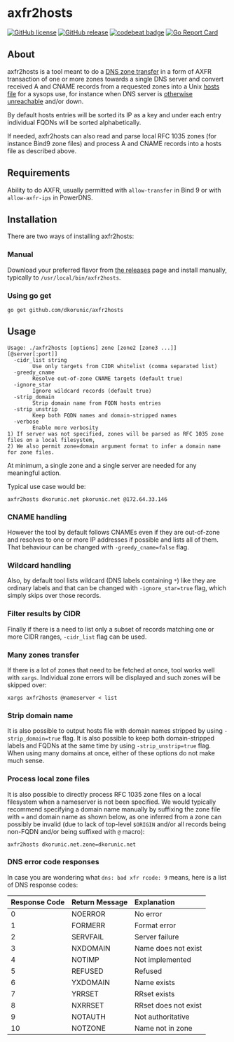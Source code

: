 # axfr2hosts

[![GitHub license](https://img.shields.io/github/license/dkorunic/axfr2hosts)](https://github.com/dkorunic/axfr2hosts/blob/master/LICENSE)
[![GitHub release](https://img.shields.io/github/release/dkorunic/axfr2hosts)](https://github.com/dkorunic/axfr2hosts/releases/latest)
[![codebeat badge](https://codebeat.co/badges/b535ef48-ba10-413e-81f0-dcb5a17e01c4)](https://codebeat.co/projects/github-com-dkorunic-axfr2hosts-main)
[![Go Report Card](https://goreportcard.com/badge/github.com/dkorunic/axfr2hosts)](https://goreportcard.com/report/github.com/dkorunic/axfr2hosts)

## About

axfr2hosts is a tool meant to do a [DNS zone transfer](https://en.wikipedia.org/wiki/DNS_zone_transfer) in a form of AXFR transaction of one or more zones towards a single DNS server and convert received A and CNAME records from a requested zones into a Unix [hosts file](<https://en.wikipedia.org/wiki/Hosts_(file)>) for a sysops use, for instance when DNS server is [otherwise unreachable](https://blog.cloudflare.com/october-2021-facebook-outage/) and/or down.

By default hosts entries will be sorted its IP as a key and under each entry individual FQDNs will be sorted alphabetically.

If needed, axfr2hosts can also read and parse local RFC 1035 zones (for instance Bind9 zone files) and process A and CNAME records into a hosts file as described above.

## Requirements

Ability to do AXFR, usually permitted with `allow-transfer` in Bind 9 or with `allow-axfr-ips` in PowerDNS.

## Installation

There are two ways of installing axfr2hosts:

### Manual

Download your preferred flavor from [the releases](https://github.com/dkorunic/axfr2hosts/releases) page and install manually, typically to `/usr/local/bin/axfr2hosts`.

### Using go get

```shell
go get github.com/dkorunic/axfr2hosts
```

## Usage

```shell
Usage: ./axfr2hosts [options] zone [zone2 [zone3 ...]] [@server[:port]]
  -cidr_list string
    	Use only targets from CIDR whitelist (comma separated list)
  -greedy_cname
    	Resolve out-of-zone CNAME targets (default true)
  -ignore_star
    	Ignore wildcard records (default true)
  -strip_domain
    	Strip domain name from FQDN hosts entries
  -strip_unstrip
    	Keep both FQDN names and domain-stripped names
  -verbose
    	Enable more verbosity
1) If server was not specified, zones will be parsed as RFC 1035 zone files on a local filesystem,
2) We also permit zone=domain argument format to infer a domain name for zone files.
```

At minimum, a single zone and a single server are needed for any meaningful action.

Typical use case would be:

```shell
axfr2hosts dkorunic.net pkorunic.net @172.64.33.146
```

### CNAME handling

However the tool by default follows CNAMEs even if they are out-of-zone and resolves to one or more IP addresses if possible and lists all of them. That behaviour can be changed with `-greedy_cname=false` flag.

### Wildcard handling

Also, by default tool lists wildcard (DNS labels containing `*`) like they are ordinary labels and that can be changed with `-ignore_star=true` flag, which simply skips over those records.

### Filter results by CIDR

Finally if there is a need to list only a subset of records matching one or more CIDR ranges, `-cidr_list` flag can be used.

### Many zones transfer

If there is a lot of zones that need to be fetched at once, tool works well with `xargs`. Individual zone errors will be displayed and such zones will be skipped over:

```shell
xargs axfr2hosts @nameserver < list
```

### Strip domain name

It is also possible to output hosts file with domain names stripped by using `-strip_domain=true` flag. It is also possible to keep both domain-stripped labels and FQDNs at the same time by using `-strip_unstrip=true` flag. When using many domains at once, either of these options do not make much sense.

### Process local zone files

It is also possible to directly process RFC 1035 zone files on a local filesystem when a nameserver is not been specified. We would typically recommend specifying a domain name manually by suffixing the zone file with `=` and domain name as shown below, as one inferred from a zone can possibly be invalid (due to lack of top-level `$ORIGIN` and/or all records being non-FQDN and/or being suffixed with `@` macro):

```shell
axfr2hosts dkorunic.net.zone=dkorunic.net
```

### DNS error code responses

In case you are wondering what `dns: bad xfr rcode: 9` means, here is a list of DNS response codes:

| Response Code | Return Message | Explanation          |
| :------------ | :------------- | :------------------- |
| 0             | NOERROR        | No error             |
| 1             | FORMERR        | Format error         |
| 2             | SERVFAIL       | Server failure       |
| 3             | NXDOMAIN       | Name does not exist  |
| 4             | NOTIMP         | Not implemented      |
| 5             | REFUSED        | Refused              |
| 6             | YXDOMAIN       | Name exists          |
| 7             | YRRSET         | RRset exists         |
| 8             | NXRRSET        | RRset does not exist |
| 9             | NOTAUTH        | Not authoritative    |
| 10            | NOTZONE        | Name not in zone     |
